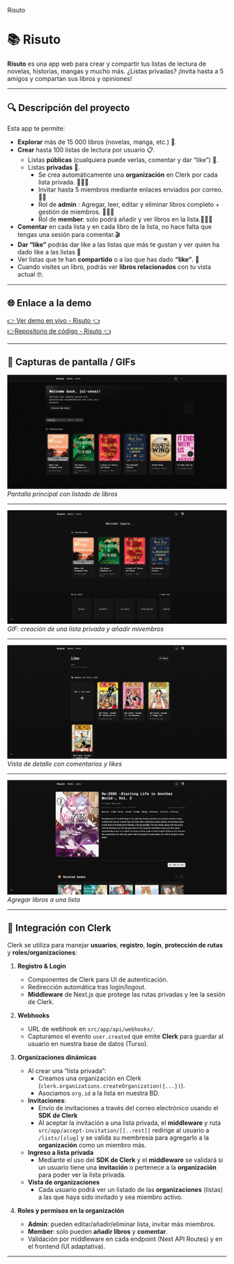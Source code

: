 Risuto

# 📚 Risuto

**Risuto** es una app web para crear y compartir tus listas de lectura de novelas, historias, mangas y mucho más.
¿Listas privadas? ¡Invita hasta a 5 amigos y compartan sus libros y opiniones! 



---

## 🔍 Descripción del proyecto

Esta app te permite:

- **Explorar** más de 15 000 libros (novelas, manga, etc.) 🤯.
- **Crear** hasta 100 listas de lectura por usuario 📋.
  - Listas **públicas** (cualquiera puede verlas, comentar y dar “like”) 📢.
  - Listas **privadas** 🔐. 
    - Se crea automáticamente una **organización** en Clerk por cada lista privada. 🦸🏿‍♂️
    - Invitar hasta 5 miembros mediante enlaces enviados por correo. 👯‍♂️
    - Rol de **admin** : Agregar, leer, editar y eliminar libros  completo + gestión de miembros. 👨🏿‍💻
    - Rol de **member**: solo podrá añadir y ver libros en la lista.🧑🏿‍🦽
- **Comentar** en cada lista y en cada libro de la lista, no hace falta que tengas una sesión para comentar.🎬
- **Dar “like”** podrás dar like a las listas que más te gustan y ver quien ha dado like a las listas 👀 
- Ver listas que te han **compartido** o a las que has dado **“like”**. 👋
- Cuando visites un libro, podrás ver **libros relacionados** con tu vista actual 🤓. 

---

## 🌐 Enlace a la demo

[👉 Ver demo en vivo - Risuto :point_left:](https://www.risuto.info/)  
[👉Repositorio de código - Risuto :point_left:](https://github.com/jul-cesar/Risuto)

---

## 📸 Capturas de pantalla / GIFs

![Pantalla de inicio](/screenshots/dashboard-new.gif)
*Pantalla principal con listado de libros*

---

![Crear lista](./screenshots/priv-create.gif)  
*GIF: creación de una lista privada y añadir mivembros*

---

![Detalle de lista](/screenshots/detail-list.gif)  
*Vista de detalle con comentarios y likes*

---

![Agregra libros a una lista](./screenshots/add-book.gif)
*Agregar libros a una lista*


---

## 🔐 Integración con Clerk

Clerk se utiliza para manejar **usuarios**, **registro**, **login**, **protección de rutas** y **roles/organizaciones**:

1. **Registro & Login**  
   - Componentes de Clerk para UI de autenticación.
   - Redirección automática tras login/logout.
   - **Middleware** de Next.js que protege las rutas privadas y lee la sesión de Clerk.

2. **Webhooks**  
   - URL de webhook en `src/app/api/webhooks/`.
   - Capturamos el evento `user.created` que emite **Clerk** para guardar al usuario en nuestra base de datos (Turso).

3. **Organizaciones dinámicas**  
   - Al crear una “lista privada”:
     - Creamos una organización en Clerk (`clerk.organizations.createOrganization({...})`).
     - Asociamos `org.id` a la lista en nuestra BD.
   - **Invitaciones**:
     - Envío de invitaciones a través del correo electrónico usando el **SDK de Clerk**
     - Al aceptar la invitación a una lista privada, el **middleware** y ruta `src/app/accept-invitation/[[..rest]]` redirige al usuario a `/lists/[slug]` y se valida su membresía para agregarlo a la **organización** como un miembro más.
    - **Ingreso a lista privada** 
      - Mediante el uso del **SDK de Clerk** y el **middleware** se validará si un usuario tiene una **invitación** o pertenece a la **organización** para poder ver la lista privada. 
    - **Vista de organizaciones** 
      - Cada usuario podrá ver un listado de las **organizaciones** (listas) a las que haya sido invitado y sea miembro activo. 

4. **Roles y permisos en la organización**  
   - **Admin**: pueden editar/añadir/eliminar lista, invitar más miembros.
   - **Member**: solo pueden **añadir libros** y **comentar**.
   - Validación por middleware en cada endpoint (Next API Routes) y en el frontend (UI adaptativa).

---  